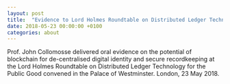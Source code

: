```yaml
---
layout: post
title:  "Evidence to Lord Holmes Roundtable on Distributed Ledger Technology for the Public Good"
date: 2018-05-23 00:00:00 +0100
categories: about
---
```


Prof. John Collomosse delivered oral evidence on the potential of blockchain for de-centralised digital identity and secure recordkeeping at the Lord Holmes Roundtable on Distributed Ledger Technology for the Public Good convened in the Palace of Westminster.  London, 23 May 2018.